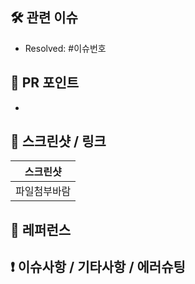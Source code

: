 ## 🛠 관련 이슈
- Resolved: #이슈번호

## 🌱 PR 포인트
-

## 📸 스크린샷 / 링크
|스크린샷|
|:--:|
|파일첨부바람|

## 📎 레퍼런스
<!-- 참고한 레퍼런스가 있다면 기록해주세요 -->

## ❗ 이슈사항 / 기타사항 / 에러슈팅
